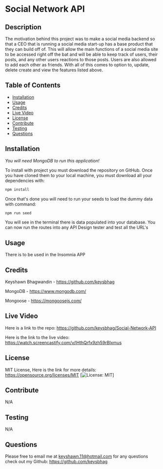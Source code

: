 # Social Network API 


## Description 
The motivation behind this project was to make a social media backend so that a CEO that is running a social media start-up has a base product that they can build off of. This will allow the main functions of a social media site to be accessed right off the bat and will be able to keep track of users, their posts, and any other users reactions to those posts. Users are also allowed to add each other as friends. With all of this comes to option to, update, delete create and view the features listed above.


## Table of Contents 
* [Installation](#installation)
* [Usage](#usage)
* [Credits](#credits)
* [Live Video]()
* [License](#license)
* [Contribute](#contribute)
* [Testing](#testing)
* [Questions](#questions) 


## Installation
*You will need MongoDB to run this application!*

To install with project you must download the repository on GitHub. Once you have cloned them to your local machine, you must download all your dependencies with:
```md
npm install
```
Once that's done you will need to run your seeds to load the dummy data with command:
```md
npm run seed
```
You will see in the terminal there is data populated into your database. You can now run the routes into any API Design tester and test all the URL's

## Usage
There is to be used in the Insomnia APP


## Credits
Keyshawn Bhagwandin - https://github.com/keysbhag

MongoDB - https://www.mongodb.com/

Mongoose - https://mongoosejs.com/

## Live Video

Here is a link to the repo: https://github.com/keysbhag/Social-Network-API

Here is the link to the live video: https://watch.screencastify.com/v/lHthQrfx9zh59rBIxmus


## License
MIT License, Here is the link for more details: https://opensource.org/licenses/MIT [![License: MIT](https://img.shields.io/badge/License-MIT-yellow.svg)] 


## Contribute 
N/A


## Testing 
N/A


## Questions 
Please free to email me at keyshawn.11@hotmail.com for any questions
check out my Github: https://github.com/keysbhag 